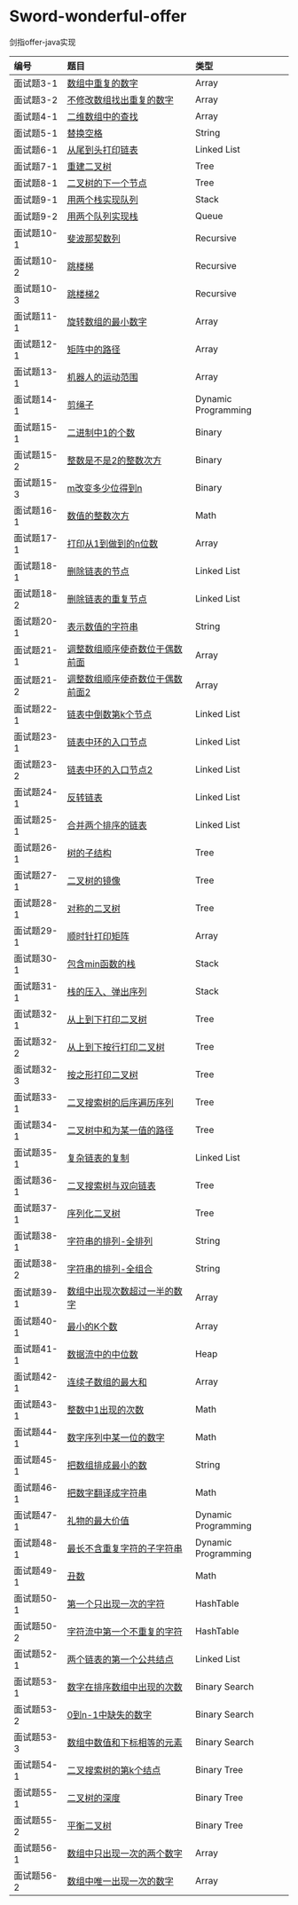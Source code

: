 # Sword-wonderful-offer
剑指offer-java实现

| 编号       | 题目                                    | 类型                |
| :--------- | :-------------------------------------- | :------------------ |
| 面试题3-1  | [数组中重复的数字][0031]                | Array               |
| 面试题3-2  | [不修改数组找出重复的数字][0032]        | Array               |
| 面试题4-1  | [二维数组中的查找][0041]                | Array               |
| 面试题5-1  | [替换空格][0051]                        | String              |
| 面试题6-1  | [从尾到头打印链表][0061]                | Linked List         |
| 面试题7-1  | [重建二叉树][0071]                      | Tree                |
| 面试题8-1  | [二叉树的下一个节点][0081]              | Tree                |
| 面试题9-1  | [用两个栈实现队列][0091]                | Stack               |
| 面试题9-2  | [用两个队列实现栈][0092]                | Queue               |
| 面试题10-1 | [斐波那契数列][0101]                    | Recursive           |
| 面试题10-2 | [跳楼梯][0102]                          | Recursive           |
| 面试题10-3 | [跳楼梯2][0103]                         | Recursive           |
| 面试题11-1 | [旋转数组的最小数字][0111]              | Array               |
| 面试题12-1 | [矩阵中的路径][0121]                    | Array               |
| 面试题13-1 | [机器人的运动范围][0131]                | Array               |
| 面试题14-1 | [剪绳子][0141]                          | Dynamic Programming |
| 面试题15-1 | [二进制中1的个数][0151]                 | Binary              |
| 面试题15-2 | [整数是不是2的整数次方][0152]           | Binary              |
| 面试题15-3 | [m改变多少位得到n][0153]                | Binary              |
| 面试题16-1 | [数值的整数次方][0161]                  | Math                |
| 面试题17-1 | [打印从1到做到的n位数][0171]            | Array               |
| 面试题18-1 | [删除链表的节点][0181]                  | Linked List         |
| 面试题18-2 | [删除链表的重复节点][0182]              | Linked List         |
| 面试题20-1 | [表示数值的字符串][0201]                | String              |
| 面试题21-1 | [调整数组顺序使奇数位于偶数前面][0211]  | Array               |
| 面试题21-2 | [调整数组顺序使奇数位于偶数前面2][0212] | Array               |
| 面试题22-1 | [链表中倒数第k个节点][0221]             | Linked List         |
| 面试题23-1 | [链表中环的入口节点][0231]              | Linked List         |
| 面试题23-2 | [链表中环的入口节点2][0232]             | Linked List         |
| 面试题24-1 | [反转链表][0241]                        | Linked List         |
| 面试题25-1 | [合并两个排序的链表][0251]              | Linked List         |
| 面试题26-1 | [树的子结构][0261]                      | Tree                |
| 面试题27-1 | [二叉树的镜像][0271]                    | Tree                |
| 面试题28-1 | [对称的二叉树][0281]                    | Tree                |
| 面试题29-1 | [顺时针打印矩阵][0291]                  | Array               |
| 面试题30-1 | [包含min函数的栈][0301]                 | Stack               |
| 面试题31-1 | [栈的压入、弹出序列][0311]              | Stack               |
| 面试题32-1 | [从上到下打印二叉树][0321]              | Tree                |
| 面试题32-2 | [从上到下按行打印二叉树][0322]          | Tree                |
| 面试题32-3 | [按之形打印二叉树][0323]                | Tree                |
| 面试题33-1 | [二叉搜索树的后序遍历序列][0331]        | Tree                |
| 面试题34-1 | [二叉树中和为某一值的路径][0341]        | Tree                |
| 面试题35-1 | [复杂链表的复制][0351]                  | Linked List         |
| 面试题36-1 | [二叉搜索树与双向链表][0361]            | Tree                |
| 面试题37-1 | [序列化二叉树][0371]                    | Tree                |
| 面试题38-1 | [字符串的排列-全排列][0381]             | String              |
| 面试题38-2 | [字符串的排列-全组合][0382]             | String              |
| 面试题39-1 | [数组中出现次数超过一半的数字][0391]    | Array               |
| 面试题40-1 | [最小的K个数][0401]                     | Array               |
| 面试题41-1 | [数据流中的中位数][0411]                | Heap                |
| 面试题42-1 | [连续子数组的最大和][0421]              | Array               |
| 面试题43-1 | [整数中1出现的次数][0431]               | Math                |
| 面试题44-1 | [数字序列中某一位的数字][0441]          | Math                |
| 面试题45-1 | [把数组排成最小的数][0451]              | String              |
| 面试题46-1 | [把数字翻译成字符串][0461]              | Math                |
| 面试题47-1 | [礼物的最大价值][0471]                  | Dynamic Programming |
| 面试题48-1 | [最长不含重复字符的子字符串][0481]      | Dynamic Programming |
| 面试题49-1 | [丑数][0491]                            | Math                |
| 面试题50-1 | [第一个只出现一次的字符][0501]          | HashTable           |
| 面试题50-2 | [字符流中第一个不重复的字符][0502]      | HashTable           |
| 面试题52-1 | [两个链表的第一个公共结点][0521]        | Linked List         |
| 面试题53-1 | [数字在排序数组中出现的次数][0531]      | Binary Search       |
| 面试题53-2 | [0到n-1中缺失的数字][0532]              | Binary Search       |
| 面试题53-3 | [数组中数值和下标相等的元素][0533]      | Binary Search       |
| 面试题54-1 | [二叉搜索树的第k个结点][0541]           | Binary Tree         |
| 面试题55-1 | [二叉树的深度][0551]                    | Binary Tree         |
| 面试题55-2 | [平衡二叉树][0552]                      | Binary Tree         |
| 面试题56-1 | [数组中只出现一次的两个数字][0561]      | Array               |
| 面试题56-2 | [数组中唯一出现一次的数字][0562]        | Array               |




[0031]:https://github.com/mcrwayfun/Sword-wonderful-offer/blob/master/doc/_03_01_DuplicationInArray/README.md
[0032]:https://github.com/mcrwayfun/Sword-wonderful-offer/blob/master/doc/_03_02_DuplicationInArrayNoEdit/README.md
[0041]:https://github.com/mcrwayfun/Sword-wonderful-offer/blob/master/doc/_04_01_FindInPartiallySortedMatrix/README.md
[0051]:https://github.com/mcrwayfun/Sword-wonderful-offer/blob/master/doc/_05_01_ReplaceSpaces/README.md
[0061]:https://github.com/mcrwayfun/Sword-wonderful-offer/blob/master/doc/_06_01_PrintListInReversedOrder/README.md
[0071]:https://github.com/mcrwayfun/Sword-wonderful-offer/blob/master/doc/_07_01_ConstructBinaryTree/README.md
[0081]:https://github.com/mcrwayfun/Sword-wonderful-offer/blob/master/doc/_08_01_NextNodeInBinaryTrees/README.md
[0091]:https://github.com/mcrwayfun/Sword-wonderful-offer/blob/master/doc/_09_01_QueueWithTwoStacks/README.md
[0092]:https://github.com/mcrwayfun/Sword-wonderful-offer/blob/master/doc/_09_02_StackWithTwoQueues/README.md
[0101]:https://github.com/mcrwayfun/Sword-wonderful-offer/blob/master/doc/_10_01_Fibonacci/README.md
[0102]:https://github.com/mcrwayfun/Sword-wonderful-offer/blob/master/doc/_10_02_JumpFloor/README.md
[0102]:https://github.com/mcrwayfun/Sword-wonderful-offer/blob/master/doc/_10_02_JumpFloor/README.md
[0103]:https://github.com/mcrwayfun/Sword-wonderful-offer/blob/master/doc/_10_03_JumpFloorII/README.md
[0111]:https://github.com/mcrwayfun/Sword-wonderful-offer/blob/master/doc/_11_01_MinNumberInRotatedArray/README.md
[0121]:https://github.com/mcrwayfun/Sword-wonderful-offer/blob/master/doc/_12_01_StringPathInMatrix/README.md
[0131]:https://github.com/mcrwayfun/Sword-wonderful-offer/blob/master/doc/_13_01_RobotMove/README.md
[0141]:https://github.com/mcrwayfun/Sword-wonderful-offer/blob/master/doc/_14_01_CuttingRope/README.md
[0151]:https://github.com/mcrwayfun/Sword-wonderful-offer/blob/master/doc/_15_01_NumberOf1InBinary/README.md
[0152]:https://github.com/mcrwayfun/Sword-wonderful-offer/blob/master/doc/_15_02_PowerOf2/README.md
[0153]:https://github.com/mcrwayfun/Sword-wonderful-offer/blob/master/doc/_15_03_ChangeBinaryNumber/README.md
[0161]:https://github.com/mcrwayfun/Sword-wonderful-offer/blob/master/doc/_16_01_Power/README.md
[0171]:https://github.com/mcrwayfun/Sword-wonderful-offer/blob/master/doc/_17_01_Print1ToMaxOfNDigits/README.md
[0181]:https://github.com/mcrwayfun/Sword-wonderful-offer/blob/master/doc/_18_01_DeleteNodeInList/README.md
[0182]:https://github.com/mcrwayfun/Sword-wonderful-offer/blob/master/doc/_18_02_DeleteDuplicatedNode/README.md
[0201]:https://github.com/mcrwayfun/Sword-wonderful-offer/blob/master/doc/_20_01_NumericStrings/README.md
[0211]:https://github.com/mcrwayfun/Sword-wonderful-offer/blob/master/doc/_21_01_ReorderArray/README.md
[0212]:https://github.com/mcrwayfun/Sword-wonderful-offer/blob/master/doc/_21_02_ReorderArray2/README.md
[0221]:https://github.com/mcrwayfun/Sword-wonderful-offer/blob/master/doc/_22_01_KthNodeFromEnd/README.md
[0231]:https://github.com/mcrwayfun/Sword-wonderful-offer/blob/master/doc/_23_01_EntryNodeInListLoop/README.md
[0232]:https://github.com/mcrwayfun/Sword-wonderful-offer/blob/master/doc/_23_02_EntryNodeInListLoop/README.md
[0241]:https://github.com/mcrwayfun/Sword-wonderful-offer/blob/master/doc/_24_01_ReverseList/README.md
[0251]:https://github.com/mcrwayfun/Sword-wonderful-offer/blob/master/doc/_25_01_MergeSortedLists/README.md
[0261]:https://github.com/mcrwayfun/Sword-wonderful-offer/blob/master/doc/_26_01_SubstructureInTree/README.md
[0271]:https://github.com/mcrwayfun/Sword-wonderful-offer/blob/master/doc/_27_01_MirrorOfBinaryTree/README.md
[0281]:https://github.com/mcrwayfun/Sword-wonderful-offer/blob/master/doc/_28_01_SymmetricalBinaryTree/README.md
[0291]:https://github.com/mcrwayfun/Sword-wonderful-offer/blob/master/doc/_29_01_PrintMatrix/README.md
[0301]:https://github.com/mcrwayfun/Sword-wonderful-offer/blob/master/doc/_30_01_MinInStack/README.md
[0311]:https://github.com/mcrwayfun/Sword-wonderful-offer/blob/master/doc/_31_01_StackPushPopOrder/README.md
[0321]:https://github.com/mcrwayfun/Sword-wonderful-offer/blob/master/doc/_32_01_PrintTreeFromTopToBottom/README.md
[0322]:https://github.com/mcrwayfun/Sword-wonderful-offer/blob/master/doc/_32_02_PrintTreesInLines/README.md
[0323]:https://github.com/mcrwayfun/Sword-wonderful-offer/blob/master/doc/_32_03_PrintTreesInZigzag/README.md
[0331]:https://github.com/mcrwayfun/Sword-wonderful-offer/blob/master/doc/_33_01_SquenceOfBST/README.md
[0341]:https://github.com/mcrwayfun/Sword-wonderful-offer/blob/master/doc/_34_01_PathInTree/README.md
[0351]:https://github.com/mcrwayfun/Sword-wonderful-offer/blob/master/doc/_35_01_CopyComplexList/README.md
[0361]:https://github.com/mcrwayfun/Sword-wonderful-offer/blob/master/doc/_36_01_ConvertBinarySearchTree/README.md
[0371]:https://github.com/mcrwayfun/Sword-wonderful-offer/blob/master/doc/_37_01_SerializeBinaryTrees/README.md
[0381]:https://github.com/mcrwayfun/Sword-wonderful-offer/blob/master/doc/_38_01_StringPermutation/README.md
[0382]:https://github.com/mcrwayfun/Sword-wonderful-offer/blob/master/doc/_38_02_StringCombination/README.md
[0391]:https://github.com/mcrwayfun/Sword-wonderful-offer/blob/master/doc/_39_01_MoreThanHalfNumber/README.md
[0401]:https://github.com/mcrwayfun/Sword-wonderful-offer/blob/master/doc/_40_01_KLeastNumbers/README.md
[0411]:https://github.com/mcrwayfun/Sword-wonderful-offer/blob/master/doc/_41_01_StreamMedian/README.md
[0421]:https://github.com/mcrwayfun/Sword-wonderful-offer/blob/master/doc/_42_01_GreatestSumOfSubarrays/README.md
[0431]:https://github.com/mcrwayfun/Sword-wonderful-offer/blob/master/doc/_43_01_NumberOf1/README.md
[0441]:https://github.com/mcrwayfun/Sword-wonderful-offer/blob/master/doc/_44_01_DigitsInSequence/README.md
[0451]:https://github.com/mcrwayfun/Sword-wonderful-offer/blob/master/doc/_45_01_SortArrayForMinNumber/README.md
[0461]:https://github.com/mcrwayfun/Sword-wonderful-offer/blob/master/doc/_46_01_TranslateNumbersToStrings/README.md
[0471]:https://github.com/mcrwayfun/Sword-wonderful-offer/blob/master/doc/_47_01_MaxValueOfGifts/README.md
[0481]:https://github.com/mcrwayfun/Sword-wonderful-offer/blob/master/doc/_48_01_LongestSubstringWithoutDup/README.md
[0491]:https://github.com/mcrwayfun/Sword-wonderful-offer/blob/master/doc/_49_01_UglyNumber/README.md
[0501]:https://github.com/mcrwayfun/Sword-wonderful-offer/blob/master/doc/_50_01_FirstNotRepeatingChar/README.md
[0502]:https://github.com/mcrwayfun/Sword-wonderful-offer/blob/master/doc/_50_02_FristCharacterInStream/README.md
[0521]:https://github.com/mcrwayfun/Sword-wonderful-offer/blob/master/doc/_52_01_FirstCommonNodesInLists/README.md
[0531]:https://github.com/mcrwayfun/Sword-wonderful-offer/blob/master/doc/_53_01_NumberOfK/README.md
[0532]:https://github.com/mcrwayfun/Sword-wonderful-offer/blob/master/doc/_53_02_MissingNumber/README.md
[0533]:https://github.com/mcrwayfun/Sword-wonderful-offer/blob/master/doc/_53_03_IntegerIdenticalToIndex/README.md
[0541]:https://github.com/mcrwayfun/Sword-wonderful-offer/blob/master/doc/_54_01_KthNodeInBST/README.md
[0551]:https://github.com/mcrwayfun/Sword-wonderful-offer/blob/master/doc/_55_01_TreeDepth/README.md
[0552]:https://github.com/mcrwayfun/Sword-wonderful-offer/blob/master/doc/_55_02_BalancedBinaryTree/README.md
[0561]:https://github.com/mcrwayfun/Sword-wonderful-offer/blob/master/doc/_56_01_NumbersAppearOnce/README.md
[0562]:https://github.com/mcrwayfun/Sword-wonderful-offer/blob/master/doc/_56_02_NumberAppearingOnce/README.md